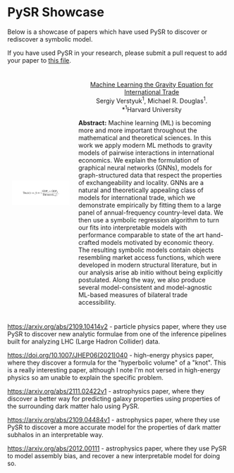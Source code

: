 # PySR Showcase

Below is a showcase of papers which have used PySR to discover
or rediscover a symbolic model.

If you have used PySR in your research,
please submit a pull request to add your paper to [this file](https://github.com/MilesCranmer/PySR/blob/master/docs/papers.md).


<div class="row"><div class="image_column">

![](images/economic_theory_gravity.png)

</div><div class="text_column"><div class="center">

[Machine Learning the Gravity Equation for International Trade](https://papers.ssrn.com/abstract=4053795)<br>
Sergiy Verstyuk<sup>1</sup>, Michael R. Douglas<sup>1</sup>.<br>*<sup>1</sup>Harvard University

</div>

**Abstract:** Machine learning (ML) is becoming more and more important throughout the mathematical and theoretical sciences. In this work we apply modern ML methods to gravity models of pairwise interactions in international economics. We explain the formulation of graphical neural networks (GNNs), models for graph-structured data that respect the properties of exchangeability and locality. GNNs are a natural and theoretically appealing class of models for international trade, which we demonstrate empirically by fitting them to a large panel of annual-frequency country-level data. We then use a symbolic regression algorithm to turn our fits into interpretable models with performance comparable to state of the art hand-crafted models motivated by economic theory. The resulting symbolic models contain objects resembling market access functions, which were developed in modern structural literature, but in our analysis arise ab initio without being explicitly postulated. Along the way, we also produce several model-consistent and model-agnostic ML-based measures of bilateral trade accessibility.

</div></div>



https://arxiv.org/abs/2109.10414v2 - particle physics paper, where they use PySR to discover new analytic formulae from one of the inference pipelines built for analyzing LHC (Large Hadron Collider) data.

https://doi.org/10.1007/JHEP06(2021)040 - high-energy physics paper, where they discover a formula for the "hyperbolic volume" of a "knot". This is a really interesting paper, although I note I'm not versed in high-energy physics so am unable to explain the specific problem.

https://arxiv.org/abs/2111.02422v1 - astrophysics paper, where they discover a better way for predicting galaxy properties using properties of the surrounding dark matter halo using PySR.

https://arxiv.org/abs/2109.04484v1 - astrophysics paper, where they use PySR to discover a more accurate model for the properties of dark matter subhalos in an interpretable way.

https://arxiv.org/abs/2012.00111 - astrophysics paper, where they use PySR to model assembly bias, and recover a new interpretable model for doing so.

<style>
.row {
  display: flex;
}
.row:after {
  content: "";
  display: table;
  clear: both;
}
.image_column {
  flex: 25%;
  float: left;
  padding: 10px;
  display: flex;
  justify-content: center;
  align-items: center;
  text-align: center;
}
.text_column {
  flex: 65%;
  padding: 10px;
}
.center {
  text-align: center;
}
</style>
